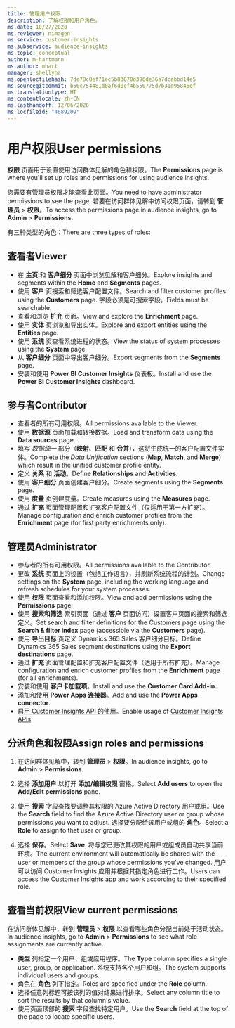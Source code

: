 ```yaml
---
title: 管理用户权限
description: 了解权限和用户角色。
ms.date: 10/27/2020
ms.reviewer: nimagen
ms.service: customer-insights
ms.subservice: audience-insights
ms.topic: conceptual
author: m-hartmann
ms.author: mhart
manager: shellyha
ms.openlocfilehash: 7de78c0ef71ec5b83870d396de36a7dcabbd14e5
ms.sourcegitcommit: b50c754481d0af6d0cf4b550775d7b31d95846ef
ms.translationtype: HT
ms.contentlocale: zh-CN
ms.lasthandoff: 12/06/2020
ms.locfileid: "4689209"
---
```

# <a name="user-permissions"></a><span data-ttu-id="af7bd-103">用户权限</span><span class="sxs-lookup"><span data-stu-id="af7bd-103">User permissions</span></span>

<span data-ttu-id="af7bd-104">**权限** 页面用于设置使用访问群体见解的角色和权限。</span><span class="sxs-lookup"><span data-stu-id="af7bd-104">The **Permissions** page is where you'll set up roles and permissions for using audience insights.</span></span>

<span data-ttu-id="af7bd-105">您需要有管理员权限才能查看此页面。</span><span class="sxs-lookup"><span data-stu-id="af7bd-105">You need to have administrator permissions to see the page.</span></span> <span data-ttu-id="af7bd-106">若要在访问群体见解中访问权限页面，请转到 **管理员** > **权限**。</span><span class="sxs-lookup"><span data-stu-id="af7bd-106">To access the permissions page in audience insights, go to **Admin** > **Permissions**.</span></span>

<span data-ttu-id="af7bd-107">有三种类型的角色：</span><span class="sxs-lookup"><span data-stu-id="af7bd-107">There are three types of roles:</span></span>

## <a name="viewer"></a><span data-ttu-id="af7bd-108">查看者</span><span class="sxs-lookup"><span data-stu-id="af7bd-108">Viewer</span></span>

- <span data-ttu-id="af7bd-109">在 **主页** 和 **客户细分** 页面中浏览见解和客户细分。</span><span class="sxs-lookup"><span data-stu-id="af7bd-109">Explore insights and segments within the **Home** and **Segments** pages.</span></span>
- <span data-ttu-id="af7bd-110">使用 **客户** 页搜索和筛选客户配置文件。</span><span class="sxs-lookup"><span data-stu-id="af7bd-110">Search and filter customer profiles using the **Customers** page.</span></span> <span data-ttu-id="af7bd-111">字段必须是可搜索字段。</span><span class="sxs-lookup"><span data-stu-id="af7bd-111">Fields must be searchable.</span></span>
- <span data-ttu-id="af7bd-112">查看和浏览 **扩充** 页面。</span><span class="sxs-lookup"><span data-stu-id="af7bd-112">View and explore the **Enrichment** page.</span></span>
- <span data-ttu-id="af7bd-113">使用 **实体** 页浏览和导出实体。</span><span class="sxs-lookup"><span data-stu-id="af7bd-113">Explore and export entities using the **Entities** page.</span></span>
- <span data-ttu-id="af7bd-114">使用 **系统** 页查看系统进程的状态。</span><span class="sxs-lookup"><span data-stu-id="af7bd-114">View the status of system processes  using the **System** page.</span></span>
- <span data-ttu-id="af7bd-115">从 **客户细分** 页面中导出客户细分。</span><span class="sxs-lookup"><span data-stu-id="af7bd-115">Export segments from the **Segments** page.</span></span>
- <span data-ttu-id="af7bd-116">安装和使用 **Power BI Customer Insights** 仪表板。</span><span class="sxs-lookup"><span data-stu-id="af7bd-116">Install and use the **Power BI Customer Insights** dashboard.</span></span>

## <a name="contributor"></a><span data-ttu-id="af7bd-117">参与者</span><span class="sxs-lookup"><span data-stu-id="af7bd-117">Contributor</span></span>

- <span data-ttu-id="af7bd-118">查看者的所有可用权限。</span><span class="sxs-lookup"><span data-stu-id="af7bd-118">All permissions available to the Viewer.</span></span>
- <span data-ttu-id="af7bd-119">使用 **数据源** 页面加载和转换数据。</span><span class="sxs-lookup"><span data-stu-id="af7bd-119">Load and transform data using the **Data sources** page.</span></span>
- <span data-ttu-id="af7bd-120">填写 *数据统一* 部分（**映射**、**匹配** 和 **合并**），这将生成统一的客户配置文件实体。</span><span class="sxs-lookup"><span data-stu-id="af7bd-120">Complete the *Data Unification* sections (**Map**, **Match**, and **Merge**) which result in the unified customer profile entity.</span></span>
- <span data-ttu-id="af7bd-121">定义 **关系** 和 **活动**。</span><span class="sxs-lookup"><span data-stu-id="af7bd-121">Define **Relationships** and **Activities**.</span></span>
- <span data-ttu-id="af7bd-122">使用 **客户细分** 页面创建客户细分。</span><span class="sxs-lookup"><span data-stu-id="af7bd-122">Create segments using the **Segments** page.</span></span>
- <span data-ttu-id="af7bd-123">使用 **度量** 页创建度量。</span><span class="sxs-lookup"><span data-stu-id="af7bd-123">Create measures using the **Measures** page.</span></span>
- <span data-ttu-id="af7bd-124">通过 **扩充** 页面管理配置和扩充客户配置文件（仅适用于第一方扩充）。</span><span class="sxs-lookup"><span data-stu-id="af7bd-124">Manage configuration and enrich customer profiles from the **Enrichment** page (for first party enrichments only).</span></span>

## <a name="administrator"></a><span data-ttu-id="af7bd-125">管理员</span><span class="sxs-lookup"><span data-stu-id="af7bd-125">Administrator</span></span>

- <span data-ttu-id="af7bd-126">参与者的所有可用权限。</span><span class="sxs-lookup"><span data-stu-id="af7bd-126">All permissions available to the Contributor.</span></span>
- <span data-ttu-id="af7bd-127">更改 **系统** 页面上的设置（包括工作语言），并刷新系统流程的计划。</span><span class="sxs-lookup"><span data-stu-id="af7bd-127">Change settings on the **System** page, including the working language and refresh schedules for your system processes.</span></span>
- <span data-ttu-id="af7bd-128">使用 **权限** 页面查看和添加权限。</span><span class="sxs-lookup"><span data-stu-id="af7bd-128">View and add permissions using the **Permissions** page.</span></span>
- <span data-ttu-id="af7bd-129">使用 **搜索和筛选** 索引页面（通过 **客户** 页面访问）设置客户页面的搜索和筛选定义。</span><span class="sxs-lookup"><span data-stu-id="af7bd-129">Set search and filter definitions for the Customers page using the **Search & filter index** page (accessible via the **Customers** page).</span></span>
- <span data-ttu-id="af7bd-130">使用 **导出目标** 页定义 Dynamics 365 Sales 客户细分目标。</span><span class="sxs-lookup"><span data-stu-id="af7bd-130">Define Dynamics 365 Sales segment destinations using the **Export destinations** page.</span></span>
- <span data-ttu-id="af7bd-131">通过 **扩充** 页面管理配置和扩充客户配置文件（适用于所有扩充）。</span><span class="sxs-lookup"><span data-stu-id="af7bd-131">Manage configuration and enrich customer profiles from the **Enrichment** page (for all enrichments).</span></span>
- <span data-ttu-id="af7bd-132">安装和使用 **客户卡加载项**。</span><span class="sxs-lookup"><span data-stu-id="af7bd-132">Install and use the **Customer Card Add-in**.</span></span>
- <span data-ttu-id="af7bd-133">添加和使用 **Power Apps 连接器**。</span><span class="sxs-lookup"><span data-stu-id="af7bd-133">Add and use the **Power Apps connector**.</span></span>
- <span data-ttu-id="af7bd-134">[启用 Customer Insights API 的使用](apis.md)。</span><span class="sxs-lookup"><span data-stu-id="af7bd-134">Enable usage of [Customer Insights APIs](apis.md).</span></span>

## <a name="assign-roles-and-permissions"></a><span data-ttu-id="af7bd-135">分派角色和权限</span><span class="sxs-lookup"><span data-stu-id="af7bd-135">Assign roles and permissions</span></span>

1. <span data-ttu-id="af7bd-136">在访问群体见解中，转到 **管理员** > **权限**。</span><span class="sxs-lookup"><span data-stu-id="af7bd-136">In audience insights, go to **Admin** > **Permissions**.</span></span>

1. <span data-ttu-id="af7bd-137">选择 **添加用户** 以打开 **添加/编辑权限** 窗格。</span><span class="sxs-lookup"><span data-stu-id="af7bd-137">Select **Add users** to open the **Add/Edit permissions** pane.</span></span>

1. <span data-ttu-id="af7bd-138">使用 **搜索** 字段查找要调整其权限的 Azure Active Directory 用户或组。</span><span class="sxs-lookup"><span data-stu-id="af7bd-138">Use the **Search** field to find the Azure Active Directory user or group whose permissions you want to adjust.</span></span> <span data-ttu-id="af7bd-139">选择要分配给该用户或组的 **角色**。</span><span class="sxs-lookup"><span data-stu-id="af7bd-139">Select a **Role** to assign to that user or group.</span></span>

1. <span data-ttu-id="af7bd-140">选择 **保存**。</span><span class="sxs-lookup"><span data-stu-id="af7bd-140">Select **Save**.</span></span> <span data-ttu-id="af7bd-141">将与您已更改其权限的用户或组成员自动共享当前环境。</span><span class="sxs-lookup"><span data-stu-id="af7bd-141">The current environment will automatically be shared with the user or members of the group whose permissions you've changed.</span></span> <span data-ttu-id="af7bd-142">用户可以访问 Customer Insights 应用并根据其指定角色进行工作。</span><span class="sxs-lookup"><span data-stu-id="af7bd-142">Users can access the Customer Insights app and work according to their specified role.</span></span>

## <a name="view-current-permissions"></a><span data-ttu-id="af7bd-143">查看当前权限</span><span class="sxs-lookup"><span data-stu-id="af7bd-143">View current permissions</span></span>

<span data-ttu-id="af7bd-144">在访问群体见解中，转到 **管理员** > **权限** 以查看哪些角色分配当前处于活动状态。</span><span class="sxs-lookup"><span data-stu-id="af7bd-144">In audience insights, go to **Admin** > **Permissions** to see what role assignments are currently active.</span></span>

- <span data-ttu-id="af7bd-145">**类型** 列指定一个用户、组或应用程序。</span><span class="sxs-lookup"><span data-stu-id="af7bd-145">The **Type** column specifies a single user, group, or application.</span></span> <span data-ttu-id="af7bd-146">系统支持各个用户和组。</span><span class="sxs-lookup"><span data-stu-id="af7bd-146">The system supports individual users and groups.</span></span>
- <span data-ttu-id="af7bd-147">角色在 **角色** 列下指定。</span><span class="sxs-lookup"><span data-stu-id="af7bd-147">Roles are specified under the **Role** column.</span></span>
- <span data-ttu-id="af7bd-148">选择任意列标题可按该列的值对结果进行排序。</span><span class="sxs-lookup"><span data-stu-id="af7bd-148">Select any column title to sort the results by that column's value.</span></span>
- <span data-ttu-id="af7bd-149">使用页面顶部的 **搜索** 字段查找特定用户。</span><span class="sxs-lookup"><span data-stu-id="af7bd-149">Use the **Search** field at the top of the page to locate specific users.</span></span>
